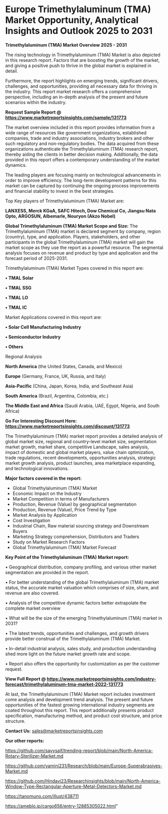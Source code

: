 # Europe Trimethylaluminum (TMA) Market Opportunity, Analytical Insights and Outlook 2025 to 2031

<Strong> Trimethylaluminum (TMA) Market Overview 2025 - 2031</strong>

The rising technology in Trimethylaluminum (TMA) Market is also depicted in this research report. Factors that are boosting the growth of the market, and giving a positive push to thrive in the global market is explained in detail.

Furthermore, the report highlights on emerging trends, significant drivers, challenges, and opportunities, providing all necessary data for thriving in the industry. This report market research offers a comprehensive perspective, including an in-depth analysis of the present and future scenarios within the industry.

<strong>Request Sample Report @ <a href=https://www.marketreportsinsights.com/sample/131773>https://www.marketreportsinsights.com/sample/131773</a></strong>

The market overview included in this report provides information from a wide range of resources like government organizations, established companies, trade and industry associations, industry brokers and other such regulatory and non-regulatory bodies. The data acquired from these organizations authenticate the Trimethylaluminum (TMA) research report, thereby aiding the clients in better decision making. Additionally, the data provided in this report offers a contemporary understanding of the market dynamics.

The leading players are focusing mainly on technological advancements in order to improve efficiency. The long-term development patterns for this market can be captured by continuing the ongoing process improvements and financial stability to invest in the best strategies.

Top Key players of Trimethylaluminum (TMA) Market are:

<strong>LANXESS, Merck KGaA, SAFC Hitech, Dow Chemical Co, Jiangsu Nata Opto, ARGOSUN, Albemarle, Nouryon (Akzo Nobel)</strong>

<strong><b>Global Trimethylaluminum (TMA) Market Scope and Size:</b></strong>
The Trimethylaluminum (TMA) market is declared segment by company, region (country), type, and application. Players, stakeholders, and other participants in the global Trimethylaluminum (TMA) market will gain the market scope as they use the report as a powerful resource. The segmental analysis focuses on revenue and product by type and application and the forecast period of 2025-2031.

Trimethylaluminum (TMA) Market Types covered in this report are:

<strong>• TMAL Solar

• TMAL SSG

• TMAL LO

• TMAL IC</strong>

Market Applications covered in this report are:

<strong>• Solar Cell Manufacturing Industry

• Semiconductor Industry

• Others</strong> 

Regional Analysis

<strong>North America</strong> (the United States, Canada, and Mexico)

<strong>Europe</strong> (Germany, France, UK, Russia, and Italy)

<strong>Asia-Pacific</strong> (China, Japan, Korea, India, and Southeast Asia)

<strong>South America</strong> (Brazil, Argentina, Colombia, etc.)

<strong>The Middle East and Africa</strong> (Saudi Arabia, UAE, Egypt, Nigeria, and South Africa)

<strong>Go For Interesting Discount Here: <a href=https://www.marketreportsinsights.com/discount/131773>https://www.marketreportsinsights.com/discount/131773</a></strong>

The Trimethylaluminum (TMA) market report provides a detailed analysis of global market size, regional and country-level market size, segmentation market growth, market share, competitive Landscape, sales analysis, impact of domestic and global market players, value chain optimization, trade regulations, recent developments, opportunities analysis, strategic market growth analysis, product launches, area marketplace expanding, and technological innovations.

<strong><b>Major factors covered in the report:</b></strong>
<ul>
  <li>Global Trimethylaluminum (TMA) Market </li>
  <li>Economic Impact on the Industry</li>
  <li>Market Competition in terms of Manufacturers</li>
  <li>Production, Revenue (Value) by geographical segmentation</li>
  <li>Production, Revenue (Value), Price Trend by Type</li>
  <li>Market Analysis by Application</li>
  <li>Cost Investigation</li>
  <li>Industrial Chain, Raw material sourcing strategy and Downstream Buyers</li>
  <li>Marketing Strategy comprehension, Distributors and Traders</li>
  <li>Study on Market Research Factors</li>
  <li>Global Trimethylaluminum (TMA) Market Forecast</li>
</ul>

<strong><b>Key Point of the Trimethylaluminum (TMA) Market report:</b></strong>

• Geographical distribution, company profiling, and various other market segmentation are provided in the report.

• For better understanding of the global Trimethylaluminum (TMA) market status, the accurate market valuation which comprises of size, share, and revenue are also covered.

• Analysis of the competitive dynamic factors better extrapolate the complete market overview

• What will be the size of the emerging Trimethylaluminum (TMA) market in 2031?

• The latest trends, opportunities and challenges, and growth drivers provide better construal of the Trimethylaluminum (TMA) Market.

• In-detail industrial analysis, sales study, and production understanding shed more light on the future market growth rate and scope.

• Report also offers the opportunity for customization as per the customer request.

<strong><b>View Full Report @ <a href=https://www.marketreportsinsights.com/industry-forecast/trimethylaluminum-tma-market-2022-131773>https://www.marketreportsinsights.com/industry-forecast/trimethylaluminum-tma-market-2022-131773</a></b></strong>


At last, the Trimethylaluminum (TMA) Market report includes investment come analysis and development trend analysis. The present and future opportunities of the fastest growing international industry segments are coated throughout this report. This report additionally presents product specification, manufacturing method, and product cost structure, and price structure.

<strong>Contact Us:</strong>
sales@marketreportsinsights.com

<strong>Our other reports:</strong>

<a href=https://github.com/sayysaif/trending-report/blob/main/North-America-Rotary-Sterilizer-Market.md>https://github.com/sayysaif/trending-report/blob/main/North-America-Rotary-Sterilizer-Market.md</a>

<a href=https://github.com/yamini231/Research/blob/main/Europe-Superabrasives-Market.md>https://github.com/yamini231/Research/blob/main/Europe-Superabrasives-Market.md</a>

<a href=https://github.com/Hindavi23/Researchinsights/blob/main/North-America-Window-Type-Rectangular-Aperture-Metal-Detectors-Market.md>https://github.com/Hindavi23/Researchinsights/blob/main/North-America-Window-Type-Rectangular-Aperture-Metal-Detectors-Market.md</a>

<a href=https://tanomuno.com/illust/438711>https://tanomuno.com/illust/438711</a>

<a href=https://ameblo.jp/cargo656/entry-12885305022.html>https://ameblo.jp/cargo656/entry-12885305022.html</a>"
